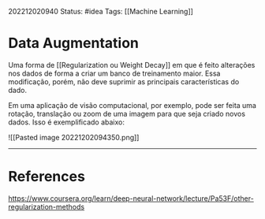 202212020940
Status: #idea 
Tags: [[Machine Learning]]

# Data Augmentation

Uma forma de [[Regularization ou Weight Decay]] em que é feito alterações nos dados de forma a criar um banco de treinamento maior. Essa modificação, porém, não deve suprimir as principais características do dado. 

Em uma aplicação de visão computacional, por exemplo, pode ser feita uma rotação, translação ou zoom de uma imagem para que seja criado novos dados. Isso é exemplificado abaixo:

![[Pasted image 20221202094350.png]]

---
# References
https://www.coursera.org/learn/deep-neural-network/lecture/Pa53F/other-regularization-methods